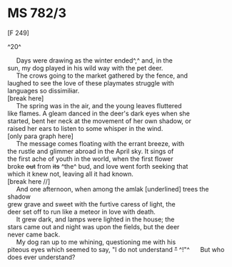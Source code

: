 # MS 782/3

[F 249]

^20^

&nbsp;&nbsp;&nbsp;&nbsp;&nbsp;Days were drawing as the winter ended^,^ and, in the \
sun, my dog played in his wild way with the pet deer. \
&nbsp;&nbsp;&nbsp;&nbsp;&nbsp;The crows going to the market gathered by the fence, and \
laughed to see the love of these playmates struggle with \
languages so dissimil~~i~~ar. \
[break here] \
&nbsp;&nbsp;&nbsp;&nbsp;&nbsp;The spring was in the air, and the young leaves fluttered \
like flames. A gleam danced in the deer's dark eyes when she \
started, bent her neck at the movement of her own shadow, or \
raised her ears to listen to some whisper in the wind. \
[only para graph here] \
&nbsp;&nbsp;&nbsp;&nbsp;&nbsp;The message comes floating with the errant breeze, with \
the rustle and glimmer abroad in the April sky. It sings of \
the first ache of youth in the world, when the first flower \
broke ~~out~~ from ~~its~~ ^the^ bud, and love went forth seeking that \
which it knew not, leaving all it had known. \
[break here //] \
&nbsp;&nbsp;&nbsp;&nbsp;&nbsp;And one afternoon, when among the amlak [underlined] trees the shadow \
grew grave and sweet with the furtive caress of light, the \
deer set off to run like a meteor in love with death. \
&nbsp;&nbsp;&nbsp;&nbsp;&nbsp;It grew dark, and lamps were lighted in the house; the \
stars came out and night was upon the fields, but the deer \
never came back. \
&nbsp;&nbsp;&nbsp;&nbsp;&nbsp;My dog ran up to me whining, questioning me with his \
piteous eyes which seemed to say, "I do not understand ~~"~~ ^!"^
&nbsp;&nbsp;&nbsp;&nbsp;&nbsp;But who does ever understand?
